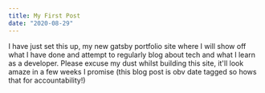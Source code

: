 ```yaml
---
title: My First Post
date: "2020-08-29"
---
```


I have just set this up, my new gatsby portfolio site where I will show off what I have done and attempt to regularly blog about tech and what I learn as a developer.
Please excuse my dust whilst building this site, it'll look amaze in a few weeks I promise (this blog post is obv date tagged so hows that for accountability!)
